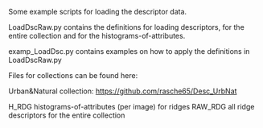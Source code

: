 Some example scripts for loading the descriptor data. 

LoadDscRaw.py     contains the definitions for loading descriptors, for the entire collection and for the histograms-of-attributes.

examp_LoadDsc.py  contains examples on how to apply the definitions in LoadDscRaw.py 


Files for collections can be found here:

Urban&Natural collection: https://github.com/rasche65/Desc_UrbNat

  H_RDG     histograms-of-attributes (per image) for ridges
  RAW_RDG   all ridge descriptors for the entire collection
  

